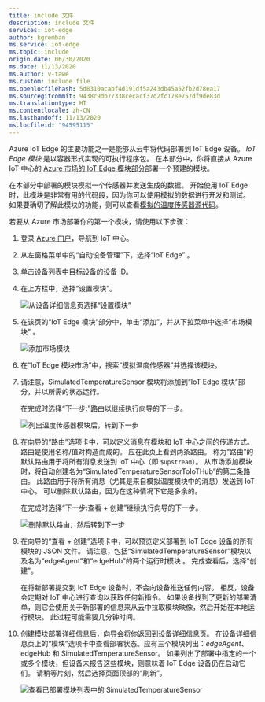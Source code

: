 ```yaml
---
title: include 文件
description: include 文件
services: iot-edge
author: kgremban
ms.service: iot-edge
ms.topic: include
origin.date: 06/30/2020
ms.date: 11/13/2020
ms.author: v-tawe
ms.custom: include file
ms.openlocfilehash: 5d8310acabf4d191df5a243db45a52fb2d78ea17
ms.sourcegitcommit: 9438c9db77338cecacf37d2fc178e757df9de83d
ms.translationtype: HT
ms.contentlocale: zh-CN
ms.lasthandoff: 11/13/2020
ms.locfileid: "94595115"
---
```

Azure IoT Edge 的主要功能之一是能够从云中将代码部署到 IoT Edge 设备。 *IoT Edge 模块* 是以容器形式实现的可执行程序包。 在本部分中，你将直接从 Azure IoT 中心的 [Azure 市场的 IoT Edge 模块部分](https://market.azure.cn/marketplace/apps/category/internet-of-things?page=1&subcategories=iot-edge-modules)部署一个预建的模块。

在本部分中部署的模块模拟一个传感器并发送生成的数据。 开始使用 IoT Edge 时，此模块是非常有用的代码段，因为你可以使用模拟的数据进行开发和测试。 如果要确切了解此模块的功能，则可以查看[模拟的温度传感器源代码](https://github.com/Azure/iotedge/blob/027a509549a248647ed41ca7fe1dc508771c8123/edge-modules/SimulatedTemperatureSensor/src/Program.cs)。

若要从 Azure 市场部署你的第一个模块，请使用以下步骤：

1. 登录 [Azure 门户](https://portal.azure.cn)，导航到 IoT 中心。

1. 从左窗格菜单中的“自动设备管理”下，选择“IoT Edge” 。

1. 单击设备列表中目标设备的设备 ID。

1. 在上方栏中，选择“设置模块”。

   ![从设备详细信息页选择“设置模块”](./media/iot-edge-deploy-module/select-set-modules.png)

1. 在该页的“IoT Edge 模块”部分中，单击“添加”，并从下拉菜单中选择“市场模块”  。

   ![添加市场模块](./media/iot-edge-deploy-module/add-marketplace-module.png)

1. 在“IoT Edge 模块市场”中，搜索“模拟温度传感器”并选择该模块。

1. 请注意，SimulatedTemperatureSensor 模块将添加到“IoT Edge 模块”部分，并以所需的状态运行。

   在完成时选择“下一步:”路由以继续执行向导的下一步。

   ![列出温度传感器模块后，转到下一步](./media/iot-edge-deploy-module/view-temperature-sensor-next-routes.png)

1. 在向导的“路由”选项卡中，可以定义消息在模块和 IoT 中心之间的传递方式。 路由是使用名称/值对构造而成的。 应在此页上看到两条路由。 称为“路由”的默认路由用于将所有消息发送到 IoT 中心（即 `$upstream`）。 从市场添加模块时，将自动创建名为“SimulatedTemperatureSensorToIoTHub”的第二条路由。 此路由用于将所有消息（尤其是来自模拟温度模块中的消息）发送到 IoT 中心。 可以删除默认路由，因为在这种情况下它是多余的。

   在完成时选择“下一步:查看 + 创建”继续执行向导的下一步。

   ![删除默认路由，然后转到下一步](./media/iot-edge-deploy-module/delete-route-next-review-create.png)

1. 在向导的“查看 + 创建”选项卡中，可以预览定义部署到 IoT Edge 设备的所有模块的 JSON 文件。 请注意，包括“SimulatedTemperatureSensor”模块以及名为“edgeAgent”和“edgeHub”的两个运行时模块  。 完成查看后，选择“创建”。

   在将新部署提交到 IoT Edge 设备时，不会向设备推送任何内容。 相反，设备会定期对 IoT 中心进行查询以获取任何新指令。 如果设备找到了更新的部署清单，则它会使用关于新部署的信息来从云中拉取模块映像，然后开始在本地运行模块。 此过程可能需要几分钟时间。

1. 创建模块部署详细信息后，向导会将你返回到设备详细信息页。 在设备详细信息页上的“模块”选项卡中查看部署状态。应有三个模块列出：$edgeAgent、$edgeHub 和 SimulatedTemperatureSensor。 如果列出了部署中指定的一个或多个模块，但设备未报告这些模块，则意味着 IoT Edge 设备仍在启动它们。 请稍等片刻，然后选择页面顶部的“刷新”。

   ![查看已部署模块列表中的 SimulatedTemperatureSensor](./media/iot-edge-deploy-module/view-deployed-modules.png)
